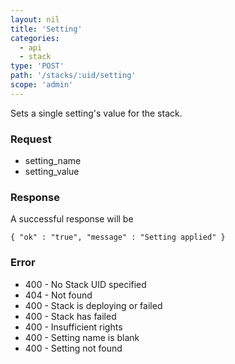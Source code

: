 ```yaml
---
layout: nil
title: 'Setting'
categories:
  - api
  - stack
type: 'POST'
path: '/stacks/:uid/setting'
scope: 'admin'
---
```


Sets a single setting's value for the stack.

### Request

* setting_name
* setting_value

### Response

A successful response will be

<code>{ 
	"ok" : "true",
	"message" : "Setting applied"
}</code>

### Error

* 400 - No Stack UID specified
* 404 - Not found
* 400 - Stack is deploying or failed
* 400 - Stack has failed
* 400 - Insufficient rights
* 400 - Setting name is blank
* 400 - Setting not found